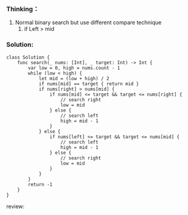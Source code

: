 ### Thinking：
1. Normal binary search but use different compare technique
	1. if Left > mid

### Solution:

```
class Solution {
    func search(_ nums: [Int], _ target: Int) -> Int {
        var low = 0, high = nums.count - 1
        while (low < high) {
	        let mid = (low + high) / 2
	        if nums[mid] == target { return mid }
	        if nums[right] > nums[mid] {
			    if nums[mid] <= target && target <= nums[right] {
				    // search right
				    low = mid
			    } else {
				    // search left
				    high = mid - 1
			    }
	        } else {
		        if nums[left] <= target && target <= nums[mid] {
			        // search left
			        high = mid - 1
		        } else {
			        // search right
			        low = mid
		        }
	        }
        }
        return -1
    }
}
```

review: